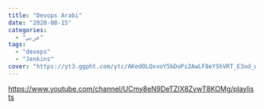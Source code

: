 ```yaml
---
title: "Devops Arabi"
date: "2020-08-15"
categories:
  - "عربي"
tags:
  - "devops"
  - "Jenkins"
cover: "https://yt3.ggpht.com/ytc/AKedOLQxvoY5bDoPs2AwLF8eYShVRT_E3od_wCSz9Vyo=s176-c-k-c0x00ffffff-no-rj"
---
```


https://www.youtube.com/channel/UCmy8eN9DeTZIX8ZywT8KOMg/playlists
